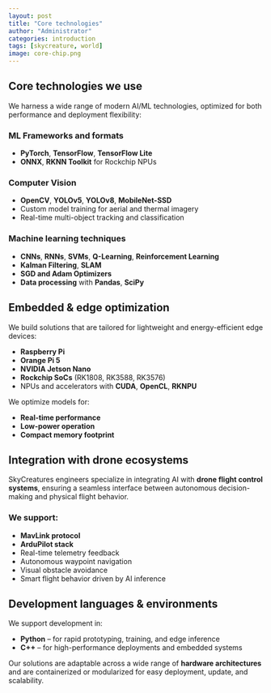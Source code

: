 ```yaml
---
layout: post
title: "Core technologies"
author: "Administrator"
categories: introduction
tags: [skycreature, world]
image: core-chip.png
---
```


## Core technologies we use

We harness a wide range of modern AI/ML technologies, optimized for both performance and deployment flexibility:

### **ML Frameworks and formats**

* **PyTorch**, **TensorFlow**, **TensorFlow Lite**
* **ONNX**, **RKNN Toolkit** for Rockchip NPUs

### **Computer Vision**

* **OpenCV**, **YOLOv5**, **YOLOv8**, **MobileNet-SSD**
* Custom model training for aerial and thermal imagery
* Real-time multi-object tracking and classification

### **Machine learning techniques**

* **CNNs**, **RNNs**, **SVMs**, **Q-Learning**, **Reinforcement Learning**
* **Kalman Filtering**, **SLAM**
* **SGD and Adam Optimizers**
* **Data processing** with **Pandas**, **SciPy**

## Embedded & edge optimization

We build solutions that are tailored for lightweight and energy-efficient edge devices:

* **Raspberry Pi**
* **Orange Pi 5**
* **NVIDIA Jetson Nano**
* **Rockchip SoCs** (RK1808, RK3588, RK3576)
* NPUs and accelerators with **CUDA**, **OpenCL**, **RKNPU**

We optimize models for:

* **Real-time performance**
* **Low-power operation**
* **Compact memory footprint**

## Integration with drone ecosystems

SkyCreatures engineers specialize in integrating AI with **drone flight control systems**, ensuring a seamless interface between autonomous decision-making and physical flight behavior.

### We support:

* **MavLink protocol**
* **ArduPilot stack**
* Real-time telemetry feedback
* Autonomous waypoint navigation
* Visual obstacle avoidance
* Smart flight behavior driven by AI inference


## Development languages & environments

We support development in:

* **Python** – for rapid prototyping, training, and edge inference
* **C++** – for high-performance deployments and embedded systems

Our solutions are adaptable across a wide range of **hardware architectures** and are containerized or modularized for easy deployment, update, and scalability.
